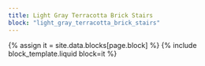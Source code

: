 ```yaml
---
title: Light Gray Terracotta Brick Stairs
block: "light_gray_terracotta_brick_stairs"
---
```


{% assign it = site.data.blocks[page.block] %}
{% include block_template.liquid block=it %}

